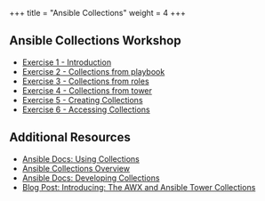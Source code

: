 +++
title = "Ansible Collections"
weight = 4
+++

## Ansible Collections Workshop

- [Exercise 1 - Introduction](1-introduction)
- [Exercise 2 - Collections from playbook](2-using-collections-from-playbooks)
- [Exercise 3 - Collections from roles](3-using-collections-from-roles)
- [Exercise 4 - Collections from tower](4-using-collections-from-tower)
- [Exercise 5 - Creating Collections](5-creating-collections)
- [Exercise 6 - Accessing Collections](6-automation-hub-and-galaxy)

## Additional Resources

- [Ansible Docs: Using Collections](https://docs.ansible.com/ansible/latest/user_guide/collections_using.html)
- [Ansible Collections Overview](https://github.com/ansible-collections/overview)
- [Ansible Docs: Developing Collections](https://docs.ansible.com/ansible/devel/dev_guide/developing_collections.html)
- [Blog Post: Introducing: The AWX and Ansible Tower Collections](https://www.ansible.com/blog/introducing-the-awx-collection)
